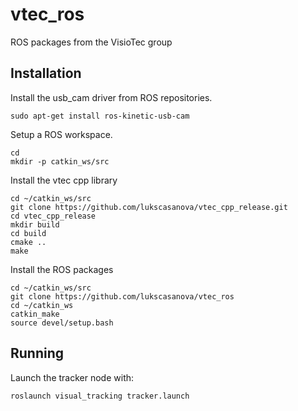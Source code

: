 # vtec_ros #

ROS packages from the VisioTec group

## Installation ##

Install the usb_cam driver from ROS repositories.

```
sudo apt-get install ros-kinetic-usb-cam
```

Setup a ROS workspace.

```
cd 
mkdir -p catkin_ws/src
```

Install the vtec cpp library

```
cd ~/catkin_ws/src
git clone https://github.com/lukscasanova/vtec_cpp_release.git
cd vtec_cpp_release
mkdir build
cd build
cmake ..
make
```

Install the ROS packages

```
cd ~/catkin_ws/src
git clone https://github.com/lukscasanova/vtec_ros
cd ~/catkin_ws
catkin_make
source devel/setup.bash
```

## Running ##

Launch the tracker node with:

```
roslaunch visual_tracking tracker.launch
```




